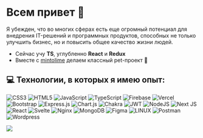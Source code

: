 <h1>Всем привет 👋 </h1>

<p>Я убежден, что во многих сферах есть еще огромный потенциал для внедрения IT-решений и программных продуктов, способных не только улучшить бизнес, но и повысить общее качество жизни людей.</p>

- Сейчас учу **TS**, углубленно **React** и **Redux**
- Вместе с [mintolime](https://github.com/mintolime) делаем классный pet-проект 🥗

<!-- - 📝 I regularly (in plans) write articles on [alveek.github.io](https://alveek.github.io) -->

<!-- - Мои микропосты можно почитать в <a rel="me" href="https://mastodon.social/@alveek">Mastodon</a> *(это типа Твиттера)* -->


## 💻 Технологии, в которых я имею опыт:
![CSS3](https://img.shields.io/badge/css3-%231572B6.svg?style=flat-square&logo=css3&logoColor=white) ![HTML5](https://img.shields.io/badge/html5-%23E34F26.svg?style=flat-square&logo=html5&logoColor=white) ![JavaScript](https://img.shields.io/badge/javascript-%23323330.svg?style=flat-square&logo=Javascript&logoColor=%23F7DF1E) ![TypeScript](https://shields.io/badge/TypeScript-3178C6?logo=TypeScript&logoColor=FFF&style=flat-square) ![Firebase](https://img.shields.io/badge/firebase-%23039BE5.svg?style=flat-square&logo=firebase) ![Vercel](https://img.shields.io/badge/vercel-%23000000.svg?style=flat-square&logo=vercel&logoColor=white) ![Bootstrap](https://img.shields.io/badge/bootstrap-%23563D7C.svg?style=flat-square&logo=bootstrap&logoColor=white) ![Express.js](https://img.shields.io/badge/express.js-%23404d59.svg?style=flat-square&logo=express&logoColor=%2361DAFB) ![Chart.js](https://img.shields.io/badge/chart.js-F5788D.svg?style=flat-square&logo=chart.js&logoColor=white) ![Chakra](https://img.shields.io/badge/chakra-%234ED1C5.svg?style=flat-square&logo=chakraui&logoColor=white) ![JWT](https://img.shields.io/badge/JWT-black?style=flat-square&logo=JSON%20web%20tokens) ![NodeJS](https://img.shields.io/badge/node.js-6DA55F?style=flat-square&logo=node.js&logoColor=white) ![Next JS](https://img.shields.io/badge/Next-black?style=flat-square&logo=next.js&logoColor=white) ![React](https://img.shields.io/badge/react-%2320232a.svg?style=flat-square&logo=react&logoColor=%2361DAFB) ![Svelte](https://img.shields.io/badge/svelte-%23f1413d.svg?style=flat-square&logo=svelte&logoColor=white) ![Nginx](https://img.shields.io/badge/nginx-%23009639.svg?style=flat-square&logo=nginx&logoColor=white) ![MongoDB](https://img.shields.io/badge/MongoDB-%234ea94b.svg?style=flat-square&logo=mongodb&logoColor=white) 	![Figma](https://img.shields.io/badge/figma-%23F24E1E.svg?style=flat-square&logo=figma&logoColor=white) ![LINUX](https://img.shields.io/badge/Linux-FCC624?style=flat-square&logo=linux&logoColor=black) ![Postman](https://img.shields.io/badge/Postman-FF6C37?style=flat-square&logo=postman&logoColor=white) ![Wordpress](https://shields.io/badge/Wordpress-3159C6?logo=Wordpress&logoColor=FFF&style=flat-square)

![](https://komarev.com/ghpvc/?username=Alveek&color=3178C6)

<!--
**Alveek/Alveek** is a ✨ _special_ ✨ repository because its `README.md` (this file) appears on your GitHub profile.

Here are some ideas to get you started:

- 🔭 I’m currently working on ...
- 🌱 I’m currently learning ...
- 👯 I’m looking to collaborate on ...
- 🤔 I’m looking for help with ...
- 💬 Ask me about ...
- 📫 How to reach me: ...
- 😄 Pronouns: ...
- ⚡ Fun fact: ...
-->
